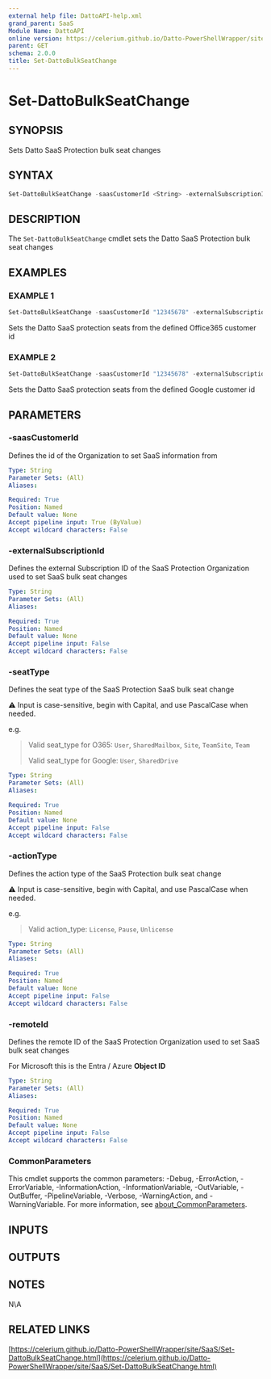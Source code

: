 ```yaml
---
external help file: DattoAPI-help.xml
grand_parent: SaaS
Module Name: DattoAPI
online version: https://celerium.github.io/Datto-PowerShellWrapper/site/SaaS/Set-DattoBulkSeatChange.html
parent: GET
schema: 2.0.0
title: Set-DattoBulkSeatChange
---
```


# Set-DattoBulkSeatChange

## SYNOPSIS
Sets Datto SaaS Protection bulk seat changes

## SYNTAX

```powershell
Set-DattoBulkSeatChange -saasCustomerId <String> -externalSubscriptionId <String> -seatType <String> -remoteId <String[]> -actionType <String> [<CommonParameters>]
```

## DESCRIPTION
The `Set-DattoBulkSeatChange` cmdlet sets the Datto SaaS Protection bulk seat changes

## EXAMPLES

### EXAMPLE 1
```powershell
Set-DattoBulkSeatChange -saasCustomerId "12345678" -externalSubscriptionId 'Classic:Office365:123456' -seatType "User" -remoteId "ab23-bdf234-1234-asdf" -actionType "License"
```

Sets the Datto SaaS protection seats from the defined Office365 customer id

### EXAMPLE 2
```powershell
Set-DattoBulkSeatChange -saasCustomerId "12345678" -externalSubscriptionId 'Classic:GoogleApps:123456' -seatType "SharedDrive" -remoteId "ab23-bdf234-1234-asdf","cd45-cfe567-5678-qwer" -actionType "Pause"
```

Sets the Datto SaaS protection seats from the defined Google customer id

## PARAMETERS

### -saasCustomerId
Defines the id of the Organization to set SaaS information from

```yaml
Type: String
Parameter Sets: (All)
Aliases:

Required: True
Position: Named
Default value: None
Accept pipeline input: True (ByValue)
Accept wildcard characters: False
```

### -externalSubscriptionId
Defines the external Subscription ID of the SaaS Protection Organization used to set SaaS bulk seat changes

```yaml
Type: String
Parameter Sets: (All)
Aliases:

Required: True
Position: Named
Default value: None
Accept pipeline input: False
Accept wildcard characters: False
```

### -seatType
Defines the seat type of the SaaS Protection SaaS bulk seat change

:warning: Input is case-sensitive, begin with Capital, and use PascalCase when needed.

e.g.
> Valid seat_type for O365:
> `User`,
> `SharedMailbox`,
> `Site`,
> `TeamSite`,
> `Team`
>
> Valid seat_type for Google:
> `User`,
> `SharedDrive`


```yaml
Type: String
Parameter Sets: (All)
Aliases:

Required: True
Position: Named
Default value: None
Accept pipeline input: False
Accept wildcard characters: False
```

### -actionType
Defines the action type of the SaaS Protection bulk seat change

:warning: Input is case-sensitive, begin with Capital, and use PascalCase when needed.

e.g.
> Valid action_type:
> `License`,
> `Pause`,
> `Unlicense`


```yaml
Type: String
Parameter Sets: (All)
Aliases:

Required: True
Position: Named
Default value: None
Accept pipeline input: False
Accept wildcard characters: False
```

### -remoteId
Defines the remote ID of the SaaS Protection Organization used to set SaaS bulk seat changes

For Microsoft this is the Entra / Azure **Object ID**

```yaml
Type: String
Parameter Sets: (All)
Aliases:

Required: True
Position: Named
Default value: None
Accept pipeline input: False
Accept wildcard characters: False
```

### CommonParameters
This cmdlet supports the common parameters: -Debug, -ErrorAction, -ErrorVariable, -InformationAction, -InformationVariable, -OutVariable, -OutBuffer, -PipelineVariable, -Verbose, -WarningAction, and -WarningVariable. For more information, see [about_CommonParameters](http://go.microsoft.com/fwlink/?LinkID=113216).

## INPUTS

## OUTPUTS

## NOTES
N\A

## RELATED LINKS

[https://celerium.github.io/Datto-PowerShellWrapper/site/SaaS/Set-DattoBulkSeatChange.html](https://celerium.github.io/Datto-PowerShellWrapper/site/SaaS/Set-DattoBulkSeatChange.html)

